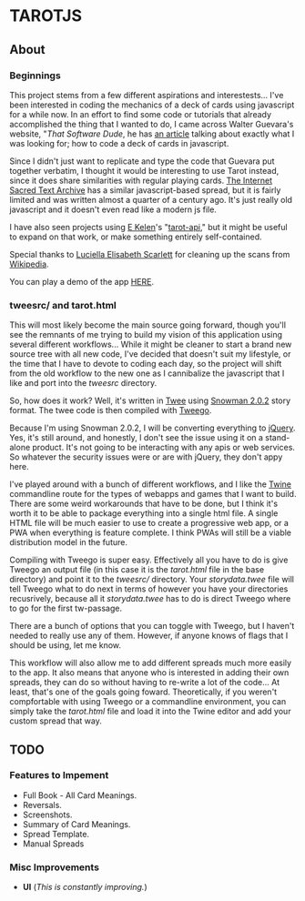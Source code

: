 # TAROTJS

## About

### Beginnings

This project stems from a few different aspirations and interestests... I've been interested in coding the mechanics of a deck of cards using javascript for a while now. In an effort to find some code or tutorials that already accomplished the thing that I wanted to do, I came across Walter Guevara's website, "*That Software Dude*, he has [an article](https://www.thatsoftwaredude.com/content/6196/coding-a-card-deck-in-javascript) talking about exactly what I was looking for; how to code a deck of cards in javascript.

Since I didn't just want to replicate and type the code that Guevara put together verbatim, I thought it would be interesting to use Tarot instead, since it does share similarities with regular playing cards. [The Internet Sacred Text Archive](https://www.sacred-texts.com/tarot/pkt/tarot0.htm) has a similar javascript-based spread, but it is fairly limited and was written almost a quarter of a century ago. It's just really old javascript and it doesn't even read like a modern js file.

I have also seen projects using [E Kelen](https://github.com/ekelen)'s "[tarot-api](https://github.com/ekelen/tarot-api)," but it might be useful to expand on that work, or make something entirely self-contained.

Special thanks to [Luciella Elisabeth Scarlett](https://luciellaes.itch.io/rider-waite-smith-tarot-cards-cc0) for cleaning up the scans from [Wikipedia](https://en.wikipedia.org/wiki/Rider%E2%80%93Waite_Tarot).

You can play a demo of the app [HERE](https://berkough.itch.io/tarotjs). 

### tweesrc/ and tarot.html

This will most likely become the main source going forward, though you'll see the remnants of me trying to build my vision of this application using several different workflows... While it might be cleaner to start a brand new source tree with all new code, I've decided that doesn't suit my lifestyle, or the time that I have to devote to coding each day, so the project will shift from the old workflow to the new one as I cannibalize the javascript that I like and port into the *tweesrc* directory.

So, how does it work? Well, it's written in [Twee](https://twinery.org/cookbook/terms/terms_twee.html) using [Snowman 2.0.2](https://videlais.github.io/snowman/#/) story format. The twee code is then compiled with [Tweego](https://www.motoslave.net/tweego/).

Because I'm using Snowman 2.0.2, I will be converting everything to [jQuery](https://jquery.com/). Yes, it's still around, and honestly, I don't see the issue using it on a stand-alone product. It's not going to be interacting with any apis or web services. So whatever the security issues were or are with jQuery, they don't appy here.

I've played around with a bunch of different workflows, and I like the [Twine](https://twinery.org) commandline route for the types of webapps and games that I want to build. There are some weird workarounds that have to be done, but I think it's worth it to be able to package everything into a single html file. A single HTML file will be much easier to use to create a progressive web app, or a PWA when everything is feature complete. I think PWAs will still be a viable distribution model in the future.

Compiling with Tweego is super easy. Effectively all you have to do is give Tweego an output file (in this case it is the *tarot.html* file in the base directory) and point it to the *tweesrc/* directory. Your *storydata.twee* file will tell Tweego what to do next in terms of however you have your directories recusrively, because all it *storydata.twee* has to do is direct Tweego where to go for the first tw-passage.

There are a bunch of options that you can toggle with Tweego, but I haven't needed to really use any of them. However, if anyone knows of flags that I should be using, let me know.

This workflow will also allow me to add different spreads much more easily to the app. It also means that anyone who is interested in adding their own spreads, they can do so without having to re-write a lot of the code... At least, that's one of the goals going foward. Theoretically, if you weren't compfortable with using Tweego or a commandline environment, you can simply take the *tarot.html* file and load it into the Twine editor and add your custom spread that way.

## TODO

### Features to Impement

- Full Book - All Card Meanings.
- Reversals.
- Screenshots.
- Summary of Card Meanings.
- Spread Template.
- Manual Spreads

### Misc Improvements

- **UI** (*This is constantly improving.*)
